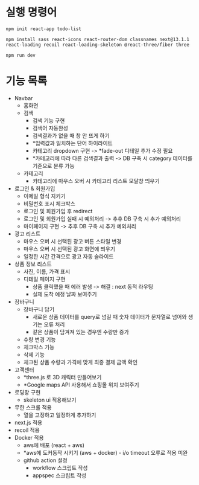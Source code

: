 # 실행 명령어

`npm init react-app todo-list`

`npm install sass react-icons react-router-dom classnames next@13.1.1 react-loading recoil react-loading-skeleton @react-three/fiber three`

`npm run dev`

# 기능 목록

- Navbar
  - 홈화면
  - 검색
    - 검색 기능 구현
    - 검색어 자동완성
    - 검색결과가 없을 때 창 안 뜨게 하기
    - \*입력값과 일치하는 단어 하이라이트
    - 카테고리 dropdown 구현 -> \*fade-out 디테일 추가 수정 필요
    - \*카테고리에 따라 다른 검색결과 출력 -> DB 구축 시 category 데이터를 기준으로 분류 가능
  - 카테고리
    - 카테고리에 마우스 오버 시 카테고리 리스트 모달창 띄우기
- 로그인 & 회원가입
  - 이메일 형식 지키기
  - 비밀번호 표시 체크박스
  - 로그인 및 회원가입 후 redirect
  - 로그인 및 회원가입 실패 시 예외처리 -> 추후 DB 구축 시 추가 예외처리
  - 마이페이지 구현 -> 추후 DB 구축 시 추가 예외처리
- 광고 리스트
  - 마우스 오버 시 선택된 광고 버튼 스타일 변경
  - 마우스 오버 시 선택된 광고 화면에 띄우기
  - 일정한 시간 간격으로 광고 자동 슬라이드
- 상품 정보 리스트
  - 사진, 이름, 가격 표시
  - 디테일 페이지 구현
    - 상품 클릭했을 때 에러 발생 -> 해결 : next 동적 라우팅
    - 실제 도착 예정 날짜 보여주기
- 장바구니
  - 장바구니 담기
    - 새로운 상품 데이터를 query로 넘길 때 숫자 데이터가 문자열로 넘어와 생기는 오류 처리
    - 같은 상품이 담겨져 있는 경우엔 수량만 증가
  - 수량 변경 기능
  - 체크박스 기능
  - 삭제 기능
  - 체크된 상품 수량과 가격에 맞게 최종 결제 금액 확인
- 고객센터
  - \*three.js 로 3D 캐릭터 만들어보기
  - \*Google maps API 사용해서 쇼핑몰 위치 보여주기
- 로딩창 구현
  - skeleton ui 적용해보기
- 무한 스크롤 적용
  - 열을 고정하고 일정하게 추가하기
- next.js 적용
- recoil 적용
- Docker 적용
  - aws에 배포 (react + aws)
  - \*aws에 도커동작 시키기 (aws + docker) - i/o timeout 오류로 적용 미완
  - github action 설정
    - workflow 스크립트 작성
    - appspec 스크립트 작성
